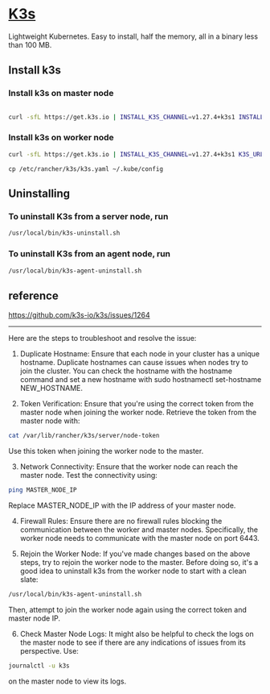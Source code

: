# [K3s](https://github.com/k3s-io/k3s)

Lightweight Kubernetes. Easy to install, half the memory, all in a binary less
than 100 MB.

## Install k3s

### Install k3s on master node

```bash

curl -sfL https://get.k3s.io | INSTALL_K3S_CHANNEL=v1.27.4+k3s1 INSTALL_K3S_EXEC="--disable servicelb --disable traefik --write-kubeconfig-mode 644 --kube-apiserver-arg default-not-ready-toleration-seconds=10 --kube-apiserver-arg default-unreachable-toleration-seconds=10" sh -s -
```

### Install k3s on worker node

```bash
curl -sfL https://get.k3s.io | INSTALL_K3S_CHANNEL=v1.27.4+k3s1 K3S_URL=https://MASTER_IP:6443 K3S_TOKEN=K3S_TOKEN INSTALL_K3S_CHANNEL=v1.27.4+k3s1 sh -s -
```

`cp /etc/rancher/k3s/k3s.yaml ~/.kube/config`

## Uninstalling

### To uninstall K3s from a server node, run

```bash
/usr/local/bin/k3s-uninstall.sh
```

### To uninstall K3s from an agent node, run

```bash
/usr/local/bin/k3s-agent-uninstall.sh
```

## reference

<https://github.com/k3s-io/k3s/issues/1264>

---

Here are the steps to troubleshoot and resolve the issue:

1. Duplicate Hostname: Ensure that each node in your cluster has a unique
   hostname. Duplicate hostnames can cause issues when nodes try to join the
   cluster. You can check the hostname with the hostname command and set a new
   hostname with sudo hostnamectl set-hostname NEW_HOSTNAME.

2. Token Verification: Ensure that you're using the correct token from the
   master node when joining the worker node. Retrieve the token from the master
   node with:

```bash
cat /var/lib/rancher/k3s/server/node-token
```

Use this token when joining the worker node to the master.

3. Network Connectivity: Ensure that the worker node can reach the master node.
   Test the connectivity using:

```bash
ping MASTER_NODE_IP
```

Replace MASTER_NODE_IP with the IP address of your master node.

4. Firewall Rules: Ensure there are no firewall rules blocking the communication
   between the worker and master nodes. Specifically, the worker node needs to
   communicate with the master node on port 6443.

5. Rejoin the Worker Node: If you've made changes based on the above steps, try
   to rejoin the worker node to the master. Before doing so, it's a good idea to
   uninstall k3s from the worker node to start with a clean slate:

```bash
/usr/local/bin/k3s-agent-uninstall.sh
```

Then, attempt to join the worker node again using the correct token and master
node IP.

6. Check Master Node Logs: It might also be helpful to check the logs on the
   master node to see if there are any indications of issues from its
   perspective. Use:

```bash
journalctl -u k3s
```

on the master node to view its logs.
